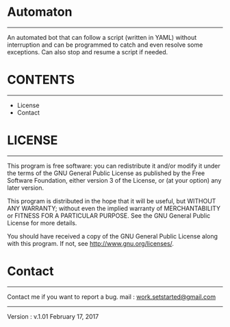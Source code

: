 # Automaton
---------------------------------------------------------------------------------------

An automated bot that can follow a script (written in YAML) without interruption and can be programmed to catch and even resolve some exceptions. Can also stop and resume a script if needed.



# CONTENTS
---------------------------------------------------------------------------------------

- License
- Contact



# LICENSE
---------------------------------------------------------------------------------------

This program is free software: you can redistribute it and/or modify
it under the terms of the GNU General Public License as published by
the Free Software Foundation, either version 3 of the License, or
(at your option) any later version.

This program is distributed in the hope that it will be useful,
but WITHOUT ANY WARRANTY; without even the implied warranty of
MERCHANTABILITY or FITNESS FOR A PARTICULAR PURPOSE.  See the
GNU General Public License for more details.

You should have received a copy of the GNU General Public License
along with this program.  If not, see <http://www.gnu.org/licenses/>.



# Contact
---------------------------------------------------------------------------------------

Contact me if you want to report a bug.
mail : work.setstarted@gmail.com



---------------------------------------------------------------------------------------
Version : v.1.01
February 17, 2017
